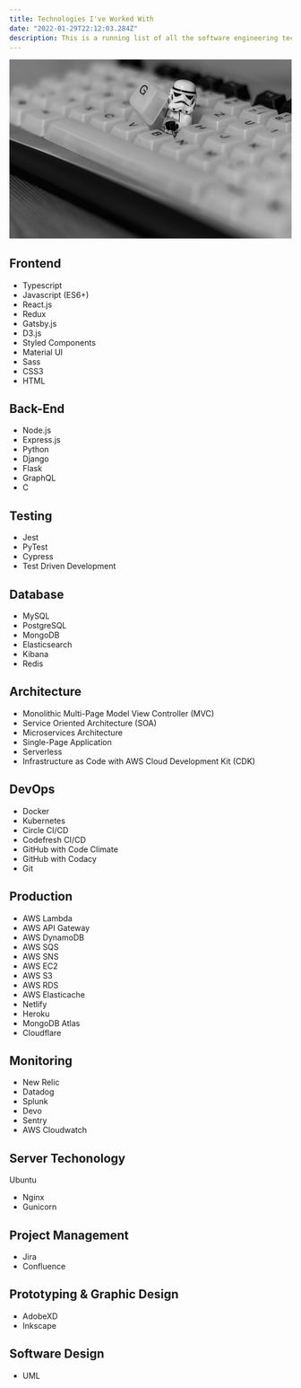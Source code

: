 ```yaml
---
title: Technologies I've Worked With
date: "2022-01-29T22:12:03.284Z"
description: This is a running list of all the software engineering technologies that I've worked with.
---
```


![Photo of Star Wars Lego Storm Trooper inside of mechanical keyboard](./stormtrooper-in-keyboard.png)

## Frontend
- Typescript
- Javascript (ES6+)
- React.js
- Redux
- Gatsby.js
- D3.js
- Styled Components
- Material UI
- Sass
- CSS3
- HTML

## Back-End
- Node.js
- Express.js
- Python
- Django
- Flask
- GraphQL
- C

## Testing
- Jest
- PyTest
- Cypress
- Test Driven Development

## Database
- MySQL
- PostgreSQL
- MongoDB
- Elasticsearch
- Kibana
- Redis

## Architecture
- Monolithic Multi-Page Model View Controller (MVC)
- Service Oriented Architecture (SOA)
- Microservices Architecture
- Single-Page Application
- Serverless
- Infrastructure as Code with AWS Cloud Development Kit (CDK)

## DevOps
- Docker
- Kubernetes
- Circle CI/CD
- Codefresh CI/CD
- GitHub with Code Climate
- GitHub with Codacy
- Git

## Production
- AWS Lambda
- AWS API Gateway
- AWS DynamoDB
- AWS SQS
- AWS SNS
- AWS EC2
- AWS S3
- AWS RDS
- AWS Elasticache
- Netlify
- Heroku
- MongoDB Atlas
- Cloudflare

## Monitoring
- New Relic
- Datadog
- Splunk
- Devo
- Sentry
- AWS Cloudwatch

## Server Techonology
Ubuntu
- Nginx
- Gunicorn

## Project Management
- Jira
- Confluence

## Prototyping & Graphic Design
- AdobeXD
- Inkscape

## Software Design
- UML
